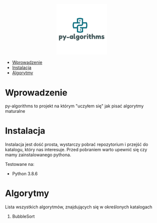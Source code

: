 <p align="center" width="100%">
    <img width="33%" src="https://raw.githubusercontent.com/martwozniak/py-algorithms/master/logo.png"> 
</p>


- [Wprowadzenie](#wprowadzenie)
- [Instalacja](#instalacja)
- [Algorytmy](#algorytmy)
# Wprowadzenie

py-algorithms to projekt na którym "uczyłem się" jak pisać algorytmy maturalne

# Instalacja

Instalacja jest dość prosta, wystarczy pobrać repozytorium i przejść do katalogu, który nas interesuje. 
Przed pobraniem warto upewnić się czy mamy zainstalowanego pythona. 

Testowane na:
 - Python 3.8.6

 # Algorytmy
 Lista wszystkich algorytmów, znajdujących się w określonych katalogach

 1. BubbleSort
 